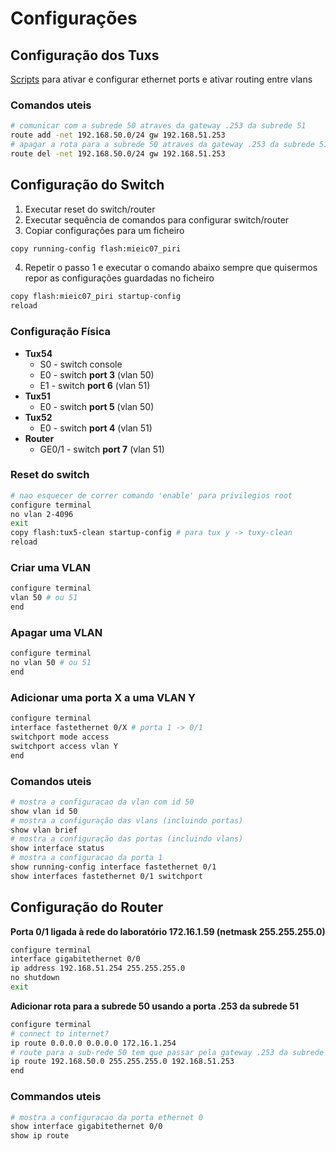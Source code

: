 # Configurações

## Configuração dos Tuxs

[Scripts](https://github.com/Gaspar99/FEUP_RCOM/tree/master/Proj2/scripts) para ativar e configurar ethernet ports e ativar routing entre vlans

### Comandos uteis

```bash
# comunicar com a subrede 50 atraves da gateway .253 da subrede 51
route add -net 192.168.50.0/24 gw 192.168.51.253
# apagar a rota para a subrede 50 atraves da gateway .253 da subrede 51
route del -net 192.168.50.0/24 gw 192.168.51.253
```

## Configuração do Switch

1. Executar reset do switch/router
2. Executar sequência de comandos para configurar switch/router
3. Copiar configurações para um ficheiro
```bash
copy running-config flash:mieic07_piri
```
4. Repetir o passo 1 e executar o comando abaixo sempre que quisermos repor as configurações guardadas no ficheiro
```bash
copy flash:mieic07_piri startup-config
reload
```

### Configuração Física

 - **Tux54**
    - S0 - switch console
    - E0 - switch **port 3** (vlan 50)
    - E1 - switch **port 6** (vlan 51)
 - **Tux51**
    - E0 - switch **port 5** (vlan 50)
 - **Tux52**
    - E0 - switch **port 4** (vlan 51)
 - **Router**
    - GE0/1 - switch **port 7** (vlan 51)

### Reset do switch

```bash
# nao esquecer de correr comando 'enable' para privilegios root 
configure terminal
no vlan 2-4096
exit
copy flash:tux5-clean startup-config # para tux y -> tuxy-clean
reload
```

### Criar uma VLAN

```bash
configure terminal
vlan 50 # ou 51
end
```

### Apagar uma VLAN

```bash
configure terminal
no vlan 50 # ou 51
end
```

### Adicionar uma porta X a uma VLAN Y

```bash
configure terminal
interface fastethernet 0/X # porta 1 -> 0/1
switchport mode access
switchport access vlan Y
end
```

### Comandos uteis

```bash
# mostra a configuracao da vlan com id 50
show vlan id 50
# mostra a configuração das vlans (incluindo portas)
show vlan brief
# mostra a configuração das portas (incluindo vlans)
show interface status
# mostra a configuracao da porta 1
show running-config interface fastethernet 0/1
show interfaces fastethernet 0/1 switchport
```

## Configuração do Router

**Porta 0/1 ligada à rede do laboratório 172.16.1.59 (netmask 255.255.255.0)**

```bash
configure terminal
interface gigabitethernet 0/0
ip address 192.168.51.254 255.255.255.0
no shutdown
exit
```

**Adicionar rota para a subrede 50 usando a porta .253 da subrede 51**

```bash
configure terminal
# connect to internet?
ip route 0.0.0.0 0.0.0.0 172.16.1.254
# route para a sub-rede 50 tem que passar pela gateway .253 da subrede 51
ip route 192.168.50.0 255.255.255.0 192.168.51.253
end
```

### Commandos uteis

```bash
# mostra a configuracao da porta ethernet 0
show interface gigabitethernet 0/0
show ip route
```
